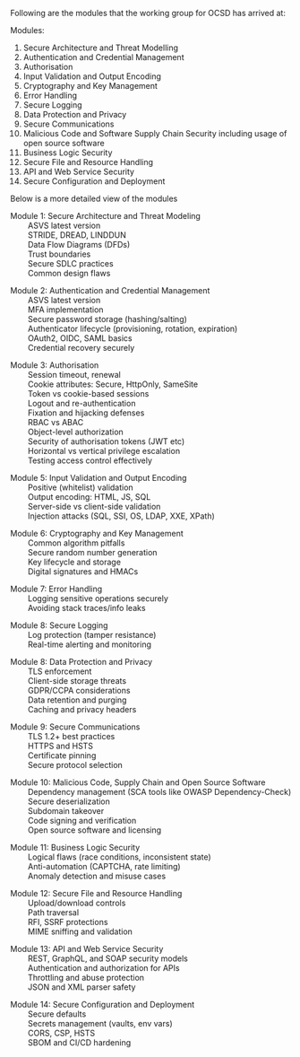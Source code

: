 Following are the modules that the working group for OCSD has arrived at:

Modules:
1. Secure Architecture and Threat Modelling
2. Authentication and Credential Management 
3. Authorisation 
4. Input Validation and Output Encoding 
5. Cryptography and Key Management
6. Error Handling
7. Secure Logging
8. Data Protection and Privacy
9. Secure Communications
10. Malicious Code and Software Supply Chain Security including usage of open source software
11. Business Logic Security
12. Secure File and Resource Handling
13. API and Web Service Security
14. Secure Configuration and Deployment

Below is a more detailed view of the modules

Module 1: Secure Architecture and Threat Modeling\
  &nbsp; &nbsp; &nbsp; &nbsp; ASVS latest version\
  &nbsp; &nbsp; &nbsp; &nbsp; STRIDE, DREAD, LINDDUN\
  &nbsp; &nbsp; &nbsp; &nbsp; Data Flow Diagrams (DFDs)\
  &nbsp; &nbsp; &nbsp; &nbsp; Trust boundaries\
  &nbsp; &nbsp; &nbsp; &nbsp; Secure SDLC practices\
  &nbsp; &nbsp; &nbsp; &nbsp; Common design flaws

Module 2: Authentication and Credential Management\
  &nbsp; &nbsp; &nbsp; &nbsp; ASVS latest version\
  &nbsp; &nbsp; &nbsp; &nbsp; MFA implementation\
  &nbsp; &nbsp; &nbsp; &nbsp; Secure password storage (hashing/salting)\
  &nbsp; &nbsp; &nbsp; &nbsp; Authenticator lifecycle (provisioning, rotation, expiration)\
  &nbsp; &nbsp; &nbsp; &nbsp; OAuth2, OIDC, SAML basics\
  &nbsp; &nbsp; &nbsp; &nbsp; Credential recovery securely

Module 3: Authorisation\
  &nbsp; &nbsp; &nbsp; &nbsp; Session timeout, renewal\
  &nbsp; &nbsp; &nbsp; &nbsp; Cookie attributes: Secure, HttpOnly, SameSite\
  &nbsp; &nbsp; &nbsp; &nbsp; Token vs cookie-based sessions\
  &nbsp; &nbsp; &nbsp; &nbsp; Logout and re-authentication\
  &nbsp; &nbsp; &nbsp; &nbsp; Fixation and hijacking defenses\
  &nbsp; &nbsp; &nbsp; &nbsp; RBAC vs ABAC\
  &nbsp; &nbsp; &nbsp; &nbsp; Object-level authorization\
  &nbsp; &nbsp; &nbsp; &nbsp; Security of authorisation tokens (JWT etc)\
  &nbsp; &nbsp; &nbsp; &nbsp; Horizontal vs vertical privilege escalation\
  &nbsp; &nbsp; &nbsp; &nbsp; Testing access control effectively

Module 5: Input Validation and Output Encoding\
  &nbsp; &nbsp; &nbsp; &nbsp; Positive (whitelist) validation\
  &nbsp; &nbsp; &nbsp; &nbsp; Output encoding: HTML, JS, SQL\
  &nbsp; &nbsp; &nbsp; &nbsp; Server-side vs client-side validation\
  &nbsp; &nbsp; &nbsp; &nbsp; Injection attacks (SQL, SSI, OS, LDAP, XXE, XPath)

Module 6: Cryptography and Key Management\
  &nbsp; &nbsp; &nbsp; &nbsp; Common algorithm pitfalls\
  &nbsp; &nbsp; &nbsp; &nbsp; Secure random number generation\
  &nbsp; &nbsp; &nbsp; &nbsp; Key lifecycle and storage\
  &nbsp; &nbsp; &nbsp; &nbsp; Digital signatures and HMACs

Module 7: Error Handling\
  &nbsp; &nbsp; &nbsp; &nbsp; Logging sensitive operations securely\
  &nbsp; &nbsp; &nbsp; &nbsp; Avoiding stack traces/info leaks

Module 8: Secure Logging\
  &nbsp; &nbsp; &nbsp; &nbsp; Log protection (tamper resistance)\
  &nbsp; &nbsp; &nbsp; &nbsp; Real-time alerting and monitoring

Module 8: Data Protection and Privacy\
  &nbsp; &nbsp; &nbsp; &nbsp; TLS enforcement\
  &nbsp; &nbsp; &nbsp; &nbsp; Client-side storage threats\
  &nbsp; &nbsp; &nbsp; &nbsp; GDPR/CCPA considerations\
  &nbsp; &nbsp; &nbsp; &nbsp; Data retention and purging\
  &nbsp; &nbsp; &nbsp; &nbsp; Caching and privacy headers

Module 9: Secure Communications\
  &nbsp; &nbsp; &nbsp; &nbsp; TLS 1.2+ best practices\
  &nbsp; &nbsp; &nbsp; &nbsp; HTTPS and HSTS\
  &nbsp; &nbsp; &nbsp; &nbsp; Certificate pinning\
  &nbsp; &nbsp; &nbsp; &nbsp; Secure protocol selection

Module 10: Malicious Code, Supply Chain and Open Source Software\
  &nbsp; &nbsp; &nbsp; &nbsp; Dependency management (SCA tools like OWASP Dependency-Check)\
  &nbsp; &nbsp; &nbsp; &nbsp; Secure deserialization\
  &nbsp; &nbsp; &nbsp; &nbsp; Subdomain takeover\
  &nbsp; &nbsp; &nbsp; &nbsp; Code signing and verification\
  &nbsp; &nbsp; &nbsp; &nbsp; Open source software and licensing

Module 11: Business Logic Security\
  &nbsp; &nbsp; &nbsp; &nbsp; Logical flaws (race conditions, inconsistent state)\
  &nbsp; &nbsp; &nbsp; &nbsp; Anti-automation (CAPTCHA, rate limiting)\
  &nbsp; &nbsp; &nbsp; &nbsp; Anomaly detection and misuse cases

Module 12: Secure File and Resource Handling\
  &nbsp; &nbsp; &nbsp; &nbsp; Upload/download controls\
  &nbsp; &nbsp; &nbsp; &nbsp; Path traversal\
  &nbsp; &nbsp; &nbsp; &nbsp; RFI, SSRF protections\
  &nbsp; &nbsp; &nbsp; &nbsp; MIME sniffing and validation

Module 13: API and Web Service Security\
  &nbsp; &nbsp; &nbsp; &nbsp; REST, GraphQL, and SOAP security models\
  &nbsp; &nbsp; &nbsp; &nbsp; Authentication and authorization for APIs\
  &nbsp; &nbsp; &nbsp; &nbsp; Throttling and abuse protection\
  &nbsp; &nbsp; &nbsp; &nbsp; JSON and XML parser safety

Module 14: Secure Configuration and Deployment\
  &nbsp; &nbsp; &nbsp; &nbsp; Secure defaults\
  &nbsp; &nbsp; &nbsp; &nbsp; Secrets management (vaults, env vars)\
  &nbsp; &nbsp; &nbsp; &nbsp; CORS, CSP, HSTS\
  &nbsp; &nbsp; &nbsp; &nbsp; SBOM and CI/CD hardening
